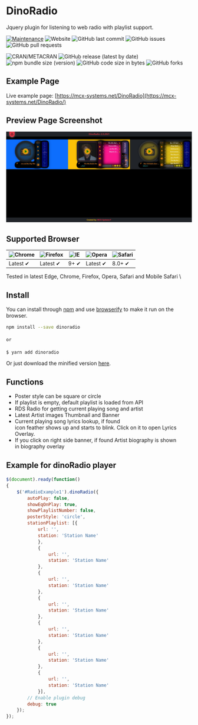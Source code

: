 # DinoRadio
Jquery plugin for listening to web radio with playlist support.

[![Maintenance](https://img.shields.io/badge/Maintained%3F-yes-green.svg)](https://github.com/MCX-Systems/DinoRadio/graphs/commit-activity)
![Website](https://img.shields.io/website?url=https%3A%2F%2Fmcx-systems.net%2FDinoRadio)
![GitHub last commit](https://img.shields.io/github/last-commit/MCX-Systems/DinoRadio)
![GitHub issues](https://img.shields.io/github/issues-raw/MCX-Systems/DinoRadio)
![GitHub pull requests](https://img.shields.io/github/issues-pr/MCX-Systems/DinoRadio)

![CRAN/METACRAN](https://img.shields.io/cran/l/devtools)
![GitHub release (latest by date)](https://img.shields.io/github/v/release/MCX-Systems/DinoRadio)
![npm bundle size (version)](https://img.shields.io/bundlephobia/min/dino-knob/2.07.2021)
![GitHub code size in bytes](https://img.shields.io/github/languages/code-size/MCX-Systems/DinoRadio)
![GitHub forks](https://img.shields.io/github/forks/MCX-Systems/DinoRadio?style=social)

## Example Page
Live example page: [https://mcx-systems.net/DinoRadio](https://mcx-systems.net/DinoRadio/)

## Preview Page Screenshot
![Screenshot](screenshot.jpeg)

## Supported Browser
![Chrome](https://raw.github.com/alrra/browser-logos/master/src/chrome/chrome_48x48.png) | ![Firefox](https://raw.github.com/alrra/browser-logos/master/src/firefox/firefox_48x48.png) | ![IE](https://raw.github.com/alrra/browser-logos/master/src/archive/internet-explorer_9-11/internet-explorer_9-11_48x48.png) | ![Opera](https://raw.github.com/alrra/browser-logos/master/src/opera/opera_48x48.png) | ![Safari](https://raw.github.com/alrra/browser-logos/master/src/safari/safari_48x48.png)
--- | --- | --- | --- | --- |
Latest ✔ | Latest ✔ | 9+ ✔ | Latest ✔ | 8.0+ ✔ |

Tested in latest Edge, Chrome, Firefox, Opera, Safari and Mobile Safari \

## Install
You can install through [npm](https://npmjs.com) and use [browserify](https://browserify.org) to make it run on the browser.
```bash
npm install --save dinoradio

or

$ yarn add dinoradio
```

Or just download the minified version
[here](https://raw.githubusercontent.com/MCX-Systems/DinoRadio/master/dist/dinoRadio.min.js).

## Functions

- Poster style can be square or circle
- If playlist is empty, default playlist is loaded from API
- RDS Radio for getting current playing song and artist
- Latest Artist images Thumbnail and Banner
- Current playing song lyrics lookup, if found \
  icon feather shows up and starts to blink.
  Click on it to open Lyrics Overlay.
- If you click on right side banner, if found Artist biography is shown \
  in biography overlay
  
Example for dinoRadio player
------------------------

```js
$(document).ready(function()
{
	$('#RadioExample1').dinoRadio({
		autoPlay: false,
		showEqOnPlay: true,
		showPlaylistNumber: false,
		posterStyle: 'circle',
		stationPlaylist: [{
			url: '',
			station: 'Station Name'
		    },
			{
				url: '',
				station: 'Station Name'
			},
			{
				url: '',
				station: 'Station Name'
			},
			{
				url: '',
				station: 'Station Name'
			},
			{
				url: '',
				station: 'Station Name'
			},
			{
				url: '',
				station: 'Station Name'
			},
			{
				url: '',
				station: 'Station Name'
			}],
		// Enable plugin debug
		debug: true
	});
});
```
